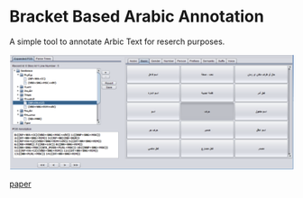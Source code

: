 # Bracket Based Arabic Annotation

A simple tool to annotate Arbic Text for reserch purposes.

<img src="./assets/b2a2.png"/>


[paper](https://thesai.org/Downloads/Volume8No7/Paper_10-A_Proposed_Adaptive_Scheme_for_Arabic_Part_of_Speech.pdf)

